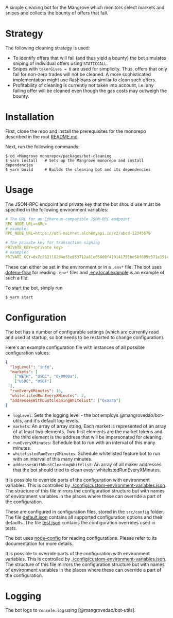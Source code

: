 A simple cleaning bot for the Mangrove which monitors select markets and
snipes and collects the bounty of offers that fail.

# Strategy

The following cleaning strategy is used:

- To identify offers that will fail (and thus yield a bounty) the bot simulates sniping of individual offers using `STATICCALL`.
- Snipes with `takerGives = 0` are used for simplicity. Thus, offers that only fail for non-zero trades will not be cleaned. A more sophisticated implementation might use flashloans or similar to clean such offers.
- Profitability of cleaning is currently not taken into account, i.e. any failing offer will be cleaned even though the gas costs may outweigh the bounty.

# Installation

First, clone the repo and install the prerequisites for the monorepo described in the root [README.md](../../README.md).

Next, run the following commands:

```shell
$ cd <Mangrove monorepo>/packages/bot-cleaning
$ yarn install   # Sets up the Mangrove monorepo and install dependencies
$ yarn build     # Builds the cleaning bot and its dependencies
```

# Usage

The JSON-RPC endpoint and private key that the bot should use must be specified in the following environment variables:

```yaml
# The URL for an Ethereum-compatible JSON-RPC endpoint
RPC_NODE_URL=<URL>
# example:
RPC_NODE_URL=https://eth-mainnet.alchemyapi.io/v2/abcd-12345679

# The private key for transaction signing
PRIVATE_KEY=<private key>
# example:
PRIVATE_KEY=0x7c852118294e51e653712a81e05800f419141751be58f605c371e15141b007a6
```

These can either be set in the environment or in a `.env*` file. The bot uses [dotenv-flow](https://github.com/kerimdzhanov/dotenv-flow) for reading `.env*` files and [.env.local.example](.env.local.example) is an example of such a file.

To start the bot, simply run

```shell
$ yarn start
```

# Configuration

The bot has a number of configurable settings (which are currently read and used at startup, so bot needs to be restarted to change configuration).

Here's an example configuration file with instances of all possible configuration values:

```json
{
  "logLevel": "info",
  "markets": [
    ["WETH", "USDC", "0x0000a"],
    ["USDC", "USDT"]
  ],
  "runEveryXMinutes": 10,
  "whitelistedRunEveryXMinutes": 2,
  "addressesWithDustCleaningWhitelist": ["0xaaaa"]
}
```

- `logLevel`: Sets the logging level - the bot employs @mangrovedao/bot-utils, and it's default log-levels.
- `markets`: An array of array string, Each market is represented of an array of at least two elements. Two first elements are the market tokens and the third element is the address that will be impersonated for cleaning.
- `runEveryXMinutes`: Schedule bot to run with an interval of this many minutes.
- `whitelistedRunEveryXMinutes`: Schedule whitelisted feature bot to run with an interval of this many minutes.
- `addressesWithDustCleaningWhitelist`: An array of all maker addresses that the bot should tried to clean eveyr whitelistedRunEveryXMinutes.

It is possible to override parts of the configuration with environment variables. This is controlled by [./config/custom-environment-variables.json](./config/custom-environment-variables.json). The structure of this file mirrors the configuration structure but with names of environment variables in the places where these can override a part of the configuration.

These are configured in configuration files, stored in the `src/config` folder. The file [default.json](src/config/default.json) contains all supported configuration options and their defaults. The file [test.json](src/config/test.json) contains the configuration overrides used in tests.

The bot uses [node-config](https://github.com/lorenwest/node-config) for reading configurations. Please refer to its documentation for more details.

It is possible to override parts of the configuration with environment variables. This is controlled by [./config/custom-environment-variables.json](./config/custom-environment-variables.json). The structure of this file mirrors the configuration structure but with names of environment variables in the places where these can override a part of the configuration.

# Logging

The bot logs to `console.log` using [@mangrovedao/bot-utils].
